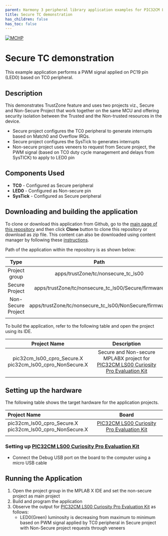 ```yaml
---
parent: Harmony 3 peripheral library application examples for PIC32CM LE00/LS00/LS60 family
title: Secure TC demonstration 
has_children: false
has_toc: false
---
```


[![MCHP](https://www.microchip.com/ResourcePackages/Microchip/assets/dist/images/logo.png)](https://www.microchip.com)

# Secure TC demonstration

This example application performs a PWM signal applied on PC19 pin (LED0) based on TC0 peripheral.

## Description

This demonstrates TrustZone feature and uses two projects viz., Secure and Non-Secure Project that work together on the same
MCU and offering security isolation between the Trusted and the Non-trusted resources in the device.

- Secure project configures the TC0 peripheral to generate interrupts based on Match0 and Overflow IRQs.
- Secure project configures the SysTick to generates interrupts
- Non-secure project uses veneers to request from Secure project, the PWM signal (based on TC0 duty cycle management and delays from SysTICK) to apply to LED0 pin

## Components Used

- **TC0** - Configured as Secure peripheral
- **LED0** - Configured as Non-secure pin
- **SysTick** - Configured as Secure peripheral

## Downloading and building the application

To clone or download this application from Github, go to the [main page of this repository](https://github.com/Microchip-MPLAB-Harmony/csp_apps_pic32cm_le_ls) and then click **Clone** button to clone this repository or download as zip file.
This content can also be downloaded using content manager by following these [instructions](https://github.com/Microchip-MPLAB-Harmony/contentmanager/wiki).

Path of the application within the repository is as shown below:

| Type        | Path                         |
|:-----------:|:----------------------------:|
| Project group | apps/trustZone/tc/nonsecure_tc_ls00 |
|Secure Project|  apps/trustZone/tc/nonsecure_tc_ls00/Secure/firmware |
|Non-Secure Project|  apps/trustZone/tc/nonsecure_tc_ls00/NonSecure/firmware |
||||

To build the application, refer to the following table and open the project using its IDE.

| Project Name      | Description                                    |
| :-----------------: | :----------------------------------------------: |
| pic32cm_ls00_cpro_Secure.X <br> pic32cm_ls00_cpro_NonSecure.X | Secure and Non-secure MPLABX project for [PIC32CM LS00 Curiosity Pro Evaluation Kit]() |
|||

## Setting up the hardware

The following table shows the target hardware for the application projects.

| Project Name| Board|
|:---------|:---------:|
| pic32cm_ls00_cpro_Secure.X <br> pic32cm_ls00_cpro_NonSecure.X | [PIC32CM LS00 Curiosity Pro Evaluation Kit]() |
|||

### Setting up [PIC32CM LS00 Curiosity Pro Evaluation Kit]()

- Connect the Debug USB port on the board to the computer using a micro USB cable

## Running the Application

1. Open the project group in the MPLAB X IDE and set the non-secure project as main project
2. Build and program the application
3. Observe the output for [PIC32CM LS00 Curiosity Pro Evaluation Kit]() as follows:
    - LED0(Green) luminosity is decreasing from maximum to minimum based on PWM signal applied by TC0 peripheral in Secure project with Non-Secure project requests through veneers